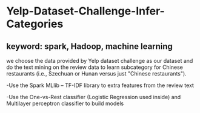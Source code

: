 # Yelp-Dataset-Challenge-Infer-Categories
## keyword: spark, Hadoop, machine learning

we choose the data provided by Yelp dataset challenge as our dataset and do the text mining on the review data to learn subcategory for Chinese restaurants (i.e., Szechuan or Hunan versus just "Chinese restaurants").

-Use the Spark MLlib – TF-IDF library to extra features from the review text

-Use the One-vs-Rest classifier (Logistic Regression used inside) and Multilayer perceptron classifier to build models
